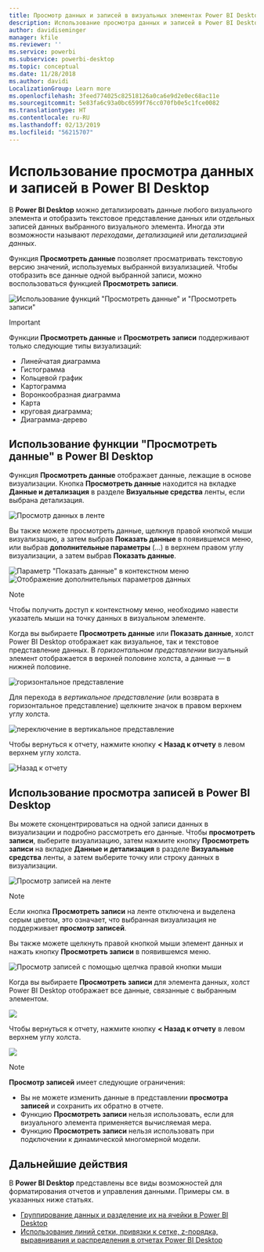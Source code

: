 ```yaml
---
title: Просмотр данных и записей в визуальных элементах Power BI Desktop
description: Использование просмотра данных и записей в Power BI Desktop для детализации данных
author: davidiseminger
manager: kfile
ms.reviewer: ''
ms.service: powerbi
ms.subservice: powerbi-desktop
ms.topic: conceptual
ms.date: 11/28/2018
ms.author: davidi
LocalizationGroup: Learn more
ms.openlocfilehash: 3feed774025c82518126a0ca6e9d2e0ec68ac11e
ms.sourcegitcommit: 5e83fa6c93a0bc6599f76cc070fb0e5c1fce0082
ms.translationtype: HT
ms.contentlocale: ru-RU
ms.lasthandoff: 02/13/2019
ms.locfileid: "56215707"
---
```

# <a name="use-see-data-and-see-records-in-power-bi-desktop"></a>Использование просмотра данных и записей в Power BI Desktop
В **Power BI Desktop** можно детализировать данные любого визуального элемента и отобразить текстовое представление данных или отдельных записей данных выбранного визуального элемента. Иногда эти возможности называют *переходами*, *детализацией* или *детализацией данных*.

Функция **Просмотреть данные** позволяет просматривать текстовую версию значений, используемых выбранной визуализацией. Чтобы отобразить все данные одной выбранной записи, можно воспользоваться функцией **Просмотреть записи**. 

![Использование функций "Просмотреть данные" и "Просмотреть записи"](media/desktop-see-data-see-records/see-data-record.png)

>[!IMPORTANT]
>Функции **Просмотреть данные** и **Просмотреть записи** поддерживают только следующие типы визуализаций:
>  - Линейчатая диаграмма
>  - Гистограмма
>  - Кольцевой график
>  - Картограмма
>  - Воронкообразная диаграмма
>  - Карта
>  - круговая диаграмма;
>  - Диаграмма-дерево

## <a name="use-see-data-in-power-bi-desktop"></a>Использование функции "Просмотреть данные" в Power BI Desktop

Функция **Просмотреть данные** отображает данные, лежащие в основе визуализации. Кнопка **Просмотреть данные** находится на вкладке **Данные и детализация** в разделе **Визуальные средства** ленты, если выбрана детализация.

![Просмотр данных в ленте](media/desktop-see-data-see-records/see-data1.png)

Вы также можете просмотреть данные, щелкнув правой кнопкой мыши визуализацию, а затем выбрав **Показать данные** в появившемся меню, или выбрав **дополнительные параметры**  (...) в верхнем правом углу визуализации, а затем выбрав **Показать данные**.

![Параметр "Показать данные" в контекстном меню](media/desktop-see-data-see-records/see-data2.png)&nbsp;&nbsp;![Отображение дополнительных параметров данных](media/desktop-see-data-see-records/see-data3.png)

> [!NOTE]
> Чтобы получить доступ к контекстному меню, необходимо навести указатель мыши на точку данных в визуальном элементе.

Когда вы выбираете **Просмотреть данные** или **Показать данные**, холст Power BI Desktop отображает как визуальное, так и текстовое представление данных. В *горизонтальном представлении* визуальный элемент отображается в верхней половине холста, а данные — в нижней половине. 

![горизонтальное представление](media/desktop-see-data-see-records/see-data4a.png)

Для перехода в *вертикальное представление* (или возврата в горизонтальное представление) щелкните значок в правом верхнем углу холста.

![переключение в вертикальное представление](media/desktop-see-data-see-records/see-data4.png)

Чтобы вернуться к отчету, нажмите кнопку **< Назад к отчету** в левом верхнем углу холста.

![Назад к отчету](media/desktop-see-data-see-records/see-data5.png)

## <a name="use-see-records-in-power-bi-desktop"></a>Использование просмотра записей в Power BI Desktop

Вы можете сконцентрироваться на одной записи данных в визуализации и подробно рассмотреть его данные. Чтобы **просмотреть записи**, выберите визуализацию, затем нажмите кнопку **Просмотреть записи** на вкладке **Данные и детализация** в разделе **Визуальные средства** ленты, а затем выберите точку или строку данных в визуализации. 

![Просмотр записей на ленте](media/desktop-see-data-see-records/see-record1.png)

> [!NOTE]
> Если кнопка **Просмотреть записи** на ленте отключена и выделена серым цветом, это означает, что выбранная визуализация не поддерживает **просмотр записей**.

Вы также можете щелкнуть правой кнопкой мыши элемент данных и нажать кнопку **Просмотреть записи** в появившемся меню.

![Просмотр записей с помощью щелчка правой кнопки мыши](media/desktop-see-data-see-records/see-record2.png)

Когда вы выбираете **Просмотреть записи** для элемента данных, холст Power BI Desktop отображает все данные, связанные с выбранным элементом. 

![](media/desktop-see-data-see-records/see-record3.png)

Чтобы вернуться к отчету, нажмите кнопку **< Назад к отчету** в левом верхнем углу холста.

![](media/desktop-see-data-see-records/see-record4.png)

> [!NOTE]
>**Просмотр записей** имеет следующие ограничения:
> - Вы не можете изменить данные в представлении **просмотра записей** и сохранить их обратно в отчете.
> - Функцию **Просмотреть записи** нельзя использовать, если для визуального элемента применяется вычисляемая мера.
> - Функцию **Просмотреть записи** нельзя использовать при подключении к динамической многомерной модели.

## <a name="next-steps"></a>Дальнейшие действия
В **Power BI Desktop** представлены все виды возможностей для форматирования отчетов и управления данными. Примеры см. в указанных ниже статьях.

* [Группирование данных и разделение их на ячейки в Power BI Desktop](desktop-grouping-and-binning.md)
* [Использование линий сетки, привязки к сетке, z-порядка, выравнивания и распределения в отчетах Power BI Desktop](desktop-gridlines-snap-to-grid.md)

